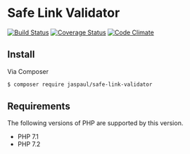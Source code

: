 # Safe Link Validator

[![Build
Status](https://travis-ci.org/Jaspaul/safe-link-validator.svg?branch=master)](https://travis-ci.org/Jaspaul/safe-link-validator) [![Coverage Status](https://coveralls.io/repos/github/Jaspaul/safe-link-validator/badge.svg?branch=master)](https://coveralls.io/github/Jaspaul/safe-link-validator?branch=master) [![Code Climate](https://codeclimate.com/github/Jaspaul/safe-link-validator/badges/gpa.svg)](https://codeclimate.com/github/Jaspaul/safe-link-validator)

## Install

Via Composer

``` bash
$ composer require jaspaul/safe-link-validator
```

## Requirements

The following versions of PHP are supported by this version.

* PHP 7.1
* PHP 7.2
